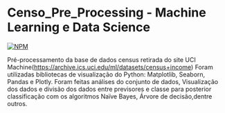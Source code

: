 # Censo_Pre_Processing - Machine Learning e Data Science
[![NPM](https://img.shields.io/npm/l/react)](https://github.com/LombaAnderson/Censo_Pre_Processing/blob/main/LICENSE)

Pré-processamento da base de dados census retirada do site UCI Machine(https://archive.ics.uci.edu/ml/datasets/census+income) Foram utilizadas bibliotecas de visualização do Python:
Matplotlib, Seaborn, Pandas e Plotly. Foram feitas análises do conjunto de dados, Visualização dos dados e divisão dos dados entre previsores e classe para posterior classificação 
com os algoritmos Naïve Bayes, Árvore de decisão,dentre outros. 
